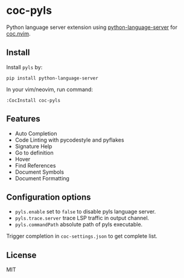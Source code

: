 # coc-pyls

Python language server extension using [python-language-server](https://github.com/palantir/python-language-server)
for [coc.nvim](https://github.com/neoclide/coc.nvim).

## Install

Install `pyls` by:

    pip install python-language-server

In your vim/neovim, run command:

    :CocInstall coc-pyls

## Features

* Auto Completion
* Code Linting with pycodestyle and pyflakes
* Signature Help
* Go to definition
* Hover
* Find References
* Document Symbols
* Document Formatting

## Configuration options

* `pyls.enable` set to `false` to disable pyls language server.
* `pyls.trace.server` trace LSP traffic in output channel.
* `pyls.commandPath` absolute path of pyls executable.

Trigger completion in `coc-settings.json` to get complete list.

## License

MIT
